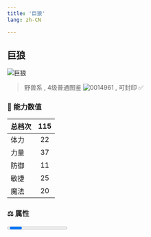 ```yaml
---
title: '巨狼'
lang: zh-CN

---
```



## 巨狼

![巨狼](https://user-images.githubusercontent.com/78347270/115937628-61c09d80-a4d3-11eb-8313-3a6ab2d00c14.gif) 

> 野兽系 , 4级普通图鉴 ![0014961](https://user-images.githubusercontent.com/78347270/115963859-4ea5e000-a55c-11eb-84e2-5fee99d1fbb6.gif) , 可封印 ✅ 


### 💪 能力数值

| 总档次       | 115            |
| :----------- |:-------------:|
| 体力      | 22   <Stars :number="2" />  |
| 力量      | 37   <Stars :number="3.5" />  |
| 防御      | 11  <Stars :number="1" />  | 
| 敏捷      | 25  <Stars :number="2.5" />  | 
| 魔法      | 20  <Stars :number="2" />   | 


### ⚖️ 属性

<Progress earth :number="6" />

<Progress water :number="3" />

<Progress fire :number="0" />

<Progress wind :number="0" />

### ✨ 技能栏 <Strong>7个</Strong>

- 攻击
- 防御

### 👶 1级出现点

- 无




